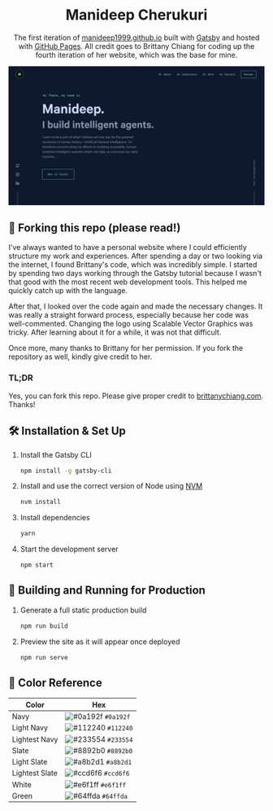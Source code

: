 <h1 align="center">
  Manideep Cherukuri
</h1>
<p align="center">
  The first iteration of <a href="https://manideep1999.github.io" target="_blank">manideep1999.github.io</a> built with <a href="https://www.gatsbyjs.org/" target="_blank">Gatsby</a> and hosted with <a href="https://pages.github.com/" target="_blank">GitHub Pages</a>. All credit goes to Brittany Chiang for coding up the fourth iteration of her website, which was the base for mine.
</p>

![demo](https://raw.githubusercontent.com/manideep1999/manideep1999.github.io/source/src/images/MyWebsite.png)

## 🚨 Forking this repo (please read!)

I've always wanted to have a personal website where I could efficiently structure my work and experiences. After spending a day or two looking via the internet, I found Brittany's code, which was incredibly simple. I started by spending two days working through the Gatsby tutorial because I wasn't that good with the most recent web development tools. This helped me quickly catch up with the language.

After that, I looked over the code again and made the necessary changes. It was really a straight forward process, especially because her code was well-commented. Changing the logo using Scalable Vector Graphics was tricky. After learning about it for a while, it was not that difficult.

Once more, many thanks to Brittany for her permission. If you fork the repository as well, kindly give credit to her.

### TL;DR

Yes, you can fork this repo. Please give proper credit to [brittanychiang.com](https://brittanychiang.com). Thanks!

## 🛠 Installation & Set Up

1. Install the Gatsby CLI

   ```sh
   npm install -g gatsby-cli
   ```

2. Install and use the correct version of Node using [NVM](https://github.com/nvm-sh/nvm)

   ```sh
   nvm install
   ```

3. Install dependencies

   ```sh
   yarn
   ```

4. Start the development server

   ```sh
   npm start
   ```

## 🚀 Building and Running for Production

1. Generate a full static production build

   ```sh
   npm run build
   ```

1. Preview the site as it will appear once deployed

   ```sh
   npm run serve
   ```

## 🎨 Color Reference

| Color          | Hex                                                                |
| -------------- | ------------------------------------------------------------------ |
| Navy           | ![#0a192f](https://via.placeholder.com/10/0a192f?text=+) `#0a192f` |
| Light Navy     | ![#112240](https://via.placeholder.com/10/0a192f?text=+) `#112240` |
| Lightest Navy  | ![#233554](https://via.placeholder.com/10/303C55?text=+) `#233554` |
| Slate          | ![#8892b0](https://via.placeholder.com/10/8892b0?text=+) `#8892b0` |
| Light Slate    | ![#a8b2d1](https://via.placeholder.com/10/a8b2d1?text=+) `#a8b2d1` |
| Lightest Slate | ![#ccd6f6](https://via.placeholder.com/10/ccd6f6?text=+) `#ccd6f6` |
| White          | ![#e6f1ff](https://via.placeholder.com/10/e6f1ff?text=+) `#e6f1ff` |
| Green          | ![#64ffda](https://via.placeholder.com/10/64ffda?text=+) `#64ffda` |
